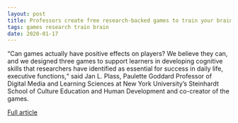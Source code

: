 ```yaml
---
layout: post
title: Professors create free research-backed games to train your brain
tags: games research train brain
date: 2020-01-17
---
```


“Can games actually have positive effects on players? We believe they can, 
and we designed three games to support learners in developing cognitive skills 
that researchers have identified as essential for success in daily life, executive 
functions,“ said Jan L. Plass, Paulette Goddard Professor of Digital Media and 
Learning Sciences at New York University’s Steinhardt School of Culture Education 
and Human Development and co-creator of the games.

[Full article](https://www.nyu.edu/about/news-publications/news/2020/january/train-your-brain.html)
